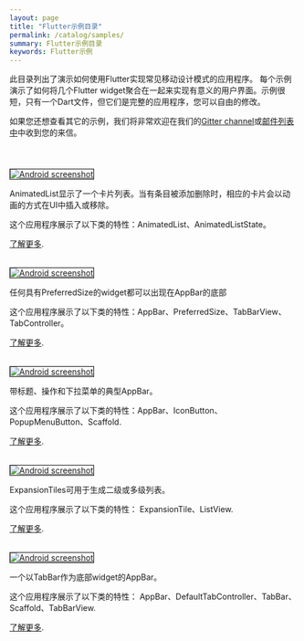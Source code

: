 ```yaml
---
layout: page
title: "Flutter示例目录"
permalink: /catalog/samples/
summary: Flutter示例目录
keywords: Flutter示例
---
```


此目录列出了演示如何使用Flutter实现常见移动设计模式的应用程序。
每个示例演示了如何将几个Flutter widget聚合在一起来实现有意义的用户界面。示例很短，只有一个Dart文件，但它们是完整的应用程序，您可以自由的修改。

如果您还想查看其它的示例，我们将非常欢迎在我们的[Gitter channel](https://gitter.im/flutter/flutter)或[邮件列表中](https://groups.google.com/d/forum/flutter-dev)中收到您的来信。



<div class="container-fluid" style="padding-top:40px">
  <div class="row" style="margin-bottom: 32px">
    <a href="/catalog/samples/animated-list/">
      <div class="col-md-3">
        <img style="border:1px solid #000000" src="https://storage.googleapis.com/flutter-catalog/cb4a54db8fb3726bf4293b9cc5cb12ce16883803/animated_list_small.png" alt="Android screenshot" class="img-responsive">
      </div>
   </a>
    <div class="col-md-9">
      <p>
AnimatedList显示了一个卡片列表。当有条目被添加删除时，相应的卡片会以动画的方式在UI中插入或移除。
      </p>
      <p>
        这个应用程序展示了以下类的特性：AnimatedList、AnimatedListState。
      </p>
      <p>
        <a href="/catalog/samples/animated-list/">了解更多</a>.
      </p>
    </div>
  </div>

  <div class="row" style="margin-bottom: 32px">
    <a href="/catalog/samples/app-bar-bottom/">
      <div class="col-md-3">
        <img style="border:1px solid #000000" src="https://storage.googleapis.com/flutter-catalog/cb4a54db8fb3726bf4293b9cc5cb12ce16883803/app_bar_bottom_small.png" alt="Android screenshot" class="img-responsive">
      </div>
   </a>
    <div class="col-md-9">
      <p>
        任何具有PreferredSize的widget都可以出现在AppBar的底部
      </p>
      <p>
        这个应用程序展示了以下类的特性：AppBar、PreferredSize、TabBarView、TabController。
      </p>
      <p>
        <a href="/catalog/samples/app-bar-bottom/">了解更多</a>.
      </p>
    </div>
  </div>

  <div class="row" style="margin-bottom: 32px">
    <a href="/catalog/samples/basic-app-bar/">
      <div class="col-md-3">
        <img style="border:1px solid #000000" src="https://storage.googleapis.com/flutter-catalog/cb4a54db8fb3726bf4293b9cc5cb12ce16883803/basic_app_bar_small.png" alt="Android screenshot" class="img-responsive">
      </div>
   </a>
    <div class="col-md-9">
      <p>
        带标题、操作和下拉菜单的典型AppBar。
      </p>
      <p>
        这个应用程序展示了以下类的特性：AppBar、IconButton、PopupMenuButton、Scaffold.
      </p>
      <p>
        <a href="/catalog/samples/basic-app-bar/">了解更多</a>.
      </p>
    </div>
  </div>

  <div class="row" style="margin-bottom: 32px">
    <a href="/catalog/samples/expansion-tile-sample/">
      <div class="col-md-3">
        <img style="border:1px solid #000000" src="https://storage.googleapis.com/flutter-catalog/cb4a54db8fb3726bf4293b9cc5cb12ce16883803/expansion_tile_sample_small.png" alt="Android screenshot" class="img-responsive">
      </div>
   </a>
    <div class="col-md-9">
      <p>
        ExpansionTiles可用于生成二级或多级列表。
      </p>
      <p>
        这个应用程序展示了以下类的特性： ExpansionTile、ListView.
      </p>
      <p>
        <a href="/catalog/samples/expansion-tile-sample/">了解更多</a>.
      </p>
    </div>
  </div>

  <div class="row" style="margin-bottom: 32px">
    <a href="/catalog/samples/tabbed-app-bar/">
      <div class="col-md-3">
        <img style="border:1px solid #000000" src="https://storage.googleapis.com/flutter-catalog/cb4a54db8fb3726bf4293b9cc5cb12ce16883803/tabbed_app_bar_small.png" alt="Android screenshot" class="img-responsive">
      </div>
   </a>
    <div class="col-md-9">
      <p>
        一个以TabBar作为底部widget的AppBar。
      </p>
      <p>
        这个应用程序展示了以下类的特性： AppBar、DefaultTabController、TabBar、Scaffold、TabBarView.
      </p>
      <p>
        <a href="/catalog/samples/tabbed-app-bar/">了解更多</a>.
      </p>
    </div>
  </div>

</div>
